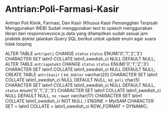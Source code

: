 # Antrian:Poli-Farmasi-Kasir
Antrian Poli Klinik, Farmasi, Dan Kasir (Khusus Kasir Pemanggilan Terpisah Menggunakan WEB)
Sudah menggunakan text to speech menggunakan librari dari responsivevoice.js
data yang ditampilkan sudah sesuai jam praktek dokter
jalankan Query SQL berikut untuk update enum agar suara tidak looping

ALTER TABLE `antripoli` CHANGE `status` `status` ENUM('0','1','2','3') CHARACTER SET latin1 COLLATE latin1_swedish_ci NULL DEFAULT NULL;
ALTER TABLE `antriapotek3` CHANGE `status` `status` ENUM('0','1','2','3') CHARACTER SET latin1 COLLATE latin1_swedish_ci NULL DEFAULT NULL;
CREATE TABLE `antrikasir`  (
  `kd_dokter` varchar(20) CHARACTER SET latin1 COLLATE latin1_swedish_ci NULL DEFAULT NULL,
  `kd_poli` char(5) CHARACTER SET latin1 COLLATE latin1_swedish_ci NULL DEFAULT NULL,
  `status` enum('0','1','2','3') CHARACTER SET latin1 COLLATE latin1_swedish_ci NULL DEFAULT NULL,
  `no_rawat` varchar(17) CHARACTER SET latin1 COLLATE latin1_swedish_ci NOT NULL
) ENGINE = MyISAM CHARACTER SET = latin1 COLLATE = latin1_swedish_ci ROW_FORMAT = DYNAMIC;